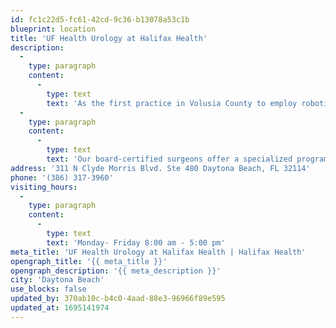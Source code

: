 ```yaml
---
id: fc1c22d5-fc61-42cd-9c36-b13078a53c1b
blueprint: location
title: 'UF Health Urology at Halifax Health'
description:
  -
    type: paragraph
    content:
      -
        type: text
        text: 'As the first practice in Volusia County to employ robotic surgery-trained and certified urologists, we can offer you a full range of urological surgeries, including minimally invasive procedures and state-of-the-art technologies like the da Vinci xi Surgical System.'
  -
    type: paragraph
    content:
      -
        type: text
        text: 'Our board-certified surgeons offer a specialized program for kidney stones and a seamless integration with our medical and radiation oncology staff for urological and prostate cancer. No matter why you’ve come to us, you can expect the finest care from a staff of dedicated experts.'
address: '311 N Clyde Morris Blvd. Ste 480 Daytona Beach, FL 32114'
phone: '(386) 317-3960'
visiting_hours:
  -
    type: paragraph
    content:
      -
        type: text
        text: 'Monday- Friday 8:00 am - 5:00 pm'
meta_title: 'UF Health Urology at Halifax Health | Halifax Health'
opengraph_title: '{{ meta_title }}'
opengraph_description: '{{ meta_description }}'
city: 'Daytona Beach'
use_blocks: false
updated_by: 370ab10c-b4c0-4aad-88e3-96966f89e595
updated_at: 1695141974
---
```

